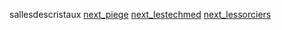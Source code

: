 sallesdescristaux
[next_piege](tu_es_piege.md)
[next_lestechmed](foretdestechmed.md)
[next_lessorciers](latourdessorciers.md)
